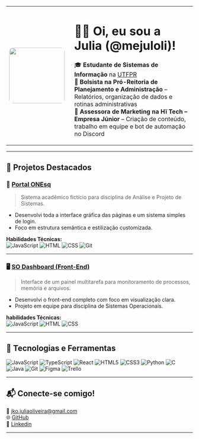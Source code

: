 <table>
  <tr>
    <td width="160px">
      <img src="https://avatars.githubusercontent.com/u/131378202?s=400&u=4358a8e5feb6bce2afa056eec8351ffe1ef4bb29&v=4" width="150px" style="border-radius: 10px" />
    </td>
    <td>
      <h1>👋🏻 Oi, eu sou a Julia (@mejuloli)!</h1>
      <p>
        🎓 <strong>Estudante de Sistemas de Informação</strong> na <a href="https://www.utfpr.edu.br">UTFPR</a><br>
        💼 <strong>Bolsista na Pró-Reitoria de Planejamento e Administração </strong> – Relatórios, organização de dados e rotinas administrativas<br>
        🧠 <strong>Assessora de Marketing na Hï Tech – Empresa Júnior</strong> – Criação de conteúdo, trabalho em equipe e bot de automação no Discord
      </p>
    </td>
  </tr>
</table>

---

## 🚀 Projetos Destacados

### 🎒 [Portal ONEsq](https://github.com/mejuloli/Portal_ONEsq)
> Sistema acadêmico fictício para disciplina de Análise e Projeto de Sistemas.

- Desenvolvi toda a interface gráfica das páginas e um sistema simples de login.
- Foco em estrutura semântica e estilização customizada.

**Habilidades Técnicas:**  
![JavaScript](https://img.shields.io/badge/JavaScript-F7DF1E?style=flat&logo=javascript&logoColor=black)
![HTML](https://img.shields.io/badge/HTML5-E34F26?style=flat&logo=html5&logoColor=white)
![CSS](https://img.shields.io/badge/CSS3-1572B6?style=flat&logo=css3&logoColor=white)
![Git](https://img.shields.io/badge/Git-F05032?style=flat&logo=git&logoColor=white)

---

### 🖥️ [SO Dashboard (Front-End)](https://github.com/mejuloli/so-dashboard/tree/main/front-end)
> Interface de um painel multitarefa para monitoramento de processos, memória e arquivos.

- Desenvolvi o front-end completo com foco em visualização clara.
- Projeto em equipe para disciplina de Sistemas Operacionais.

**habilidades Técnicas:**  
![JavaScript](https://img.shields.io/badge/JavaScript-F7DF1E?style=flat&logo=javascript&logoColor=black)
![HTML](https://img.shields.io/badge/HTML5-E34F26?style=flat&logo=html5&logoColor=white)
![CSS](https://img.shields.io/badge/CSS3-1572B6?style=flat&logo=css3&logoColor=white)

---

## 📌 Tecnologias e Ferramentas

![JavaScript](https://img.shields.io/badge/-JavaScript-black?style=flat&logo=javascript)
![TypeScript](https://img.shields.io/badge/-TypeScript-3178C6?style=flat&logo=typescript&logoColor=white)
![React](https://img.shields.io/badge/-React-61DAFB?style=flat&logo=react)
![HTML5](https://img.shields.io/badge/-HTML5-E34F26?style=flat&logo=html5&logoColor=white)
![CSS3](https://img.shields.io/badge/-CSS3-1572B6?style=flat&logo=css3)
![Python](https://img.shields.io/badge/-Python-3776AB?style=flat&logo=python&logoColor=white)
![C](https://img.shields.io/badge/-C-00599C?style=flat&logo=c)
![Java](https://img.shields.io/badge/-Java-007396?style=flat&logo=java)
![Git](https://img.shields.io/badge/-Git-F05032?style=flat&logo=git)
![Figma](https://img.shields.io/badge/-Figma-F24E1E?style=flat&logo=figma)
![Trello](https://img.shields.io/badge/-Trello-0052CC?style=flat&logo=trello)

---

## 📬 Conecte-se comigo!

📧 jko.juliaoliveira@gmail.com  
🌐 [GitHub](https://github.com/mejuloli)  
📱 [Linkedin](https://www.linkedin.com/in/juliak-oliveira/)

---
